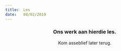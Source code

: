 ```yaml
---
title:  Les
date:   08/02/2019
---
```


### <center>Ons werk aan hierdie les.</center>
<center>Kom asseblief later terug.</center>